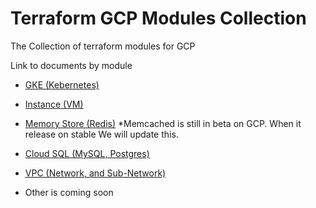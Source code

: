 # Terraform GCP Modules Collection

The Collection of terraform modules for GCP

Link to documents by module

- [GKE (Kebernetes)](module/gke)

- [Instance (VM)](module/instance)

- [Memory Store (Redis)](module/instance) \*Memcached is still in beta on GCP. When it release on stable We will update this.

- [Cloud SQL (MySQL, Postgres)](module/instance)

- [VPC (Network, and Sub-Network)](module/instance)

- Other is coming soon
